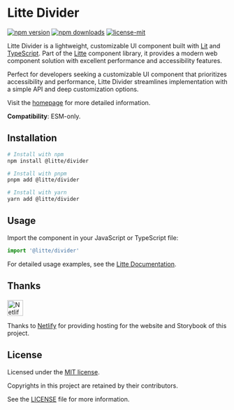 # Litte Divider

<!-- [![jsr score](https://jsr.io/badges/@litte/divider/score)](https://jsr.io/@litte/divider) -->
<!-- [![jsr version](https://jsr.io/badges/@litte/divider)](https://jsr.io/@litte/divider) -->
[![npm version](https://img.shields.io/npm/v/@litte/divider)](https://www.npmjs.com/package/@litte/divider)
[![npm downloads](https://img.shields.io/npm/dm/@litte/divider)](https://www.npmjs.com/package/@litte/divider)
[![license-mit](https://img.shields.io/badge/License-MIT-greens.svg)][license-mit]

Litte Divider is a lightweight, customizable UI component built with [Lit][lit]
and [TypeScript][typescript]. Part of the [Litte][litte-homepage] component library,
it provides a modern web component solution with excellent performance and
accessibility features.

Perfect for developers seeking a customizable UI component that prioritizes accessibility and performance,
Litte Divider streamlines implementation with a simple API and deep customization options.

Visit the [homepage][litte-homepage] for more detailed information.

**Compatibility**: ESM-only.

## Installation

```sh
# Install with npm
npm install @litte/divider

# Install with pnpm
pnpm add @litte/divider

# Install with yarn
yarn add @litte/divider
```

## Usage

Import the component in your JavaScript or TypeScript file:

```ts
import '@litte/divider'
```

For detailed usage examples, see the [Litte Documentation](https://litte.dev/docs).

## Thanks

<p align="left" style="margin-top: 20px;">
  <a href="https://www.netlify.com/?utm_source=litte&utm_medium=npmjs&utm_campaign=README" style="margin-right: 12px;">
    <img src="https://www.netlify.com/img/global/badges/netlify-color-accent.svg" alt="Netlify" height="36px" />
  </a>
</p>

Thanks to [Netlify](https://www.netlify.com/) for providing hosting for the website and Storybook of this project.

## License

Licensed under the [MIT license][license-mit].

Copyrights in this project are retained by their contributors.

See the [LICENSE][license-mit] file for more information.

[litte-homepage]: https://litte.dev
[license-mit]: https://github.com/riipandi/litte/blob/main/LICENSE
[typescript]: https://www.typescriptlang.org
[lit]: https://lit.dev
